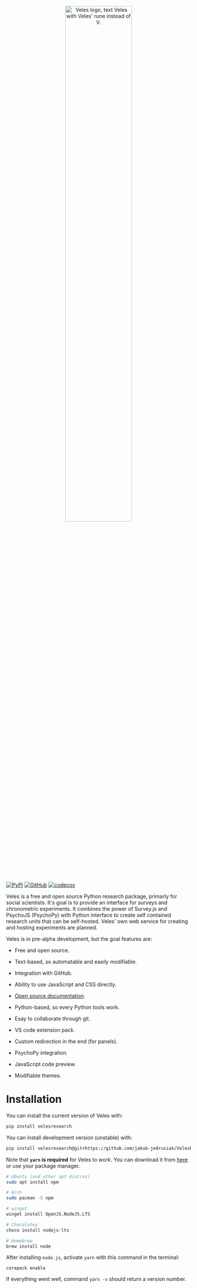 <p align="center">
  <picture>
    <source media="(prefers-color-scheme: dark)" srcset="/figs/Veles-logo-white.svg">
    <source media="(prefers-color-scheme: light)" srcset="/figs/Veles-logo.svg">
    <img alt="Veles logo, text Veles with Veles' rune instead of V." src="Veles-logo.svg" width=60%>
  </picture>
</p>
<br>

<!-- badges: start -->

[![PyPI](https://img.shields.io/pypi/v/velesresearch)](https://pypi.org/project/velesresearch/)
[![GitHub](https://img.shields.io/badge/license-GPL--3.0-informational)](https://github.com/jakub-jedrusiak/VelesResearch/blob/main/LICENSE)
[![codecov](https://codecov.io/gh/jakub-jedrusiak/VelesResearch/branch/main/graph/badge.svg?token=CGc3zeDxFi)](https://codecov.io/gh/jakub-jedrusiak/VelesResearch)

<!-- badges: end -->

Veles is a free and open source Python research package, primarly for social scientists. It's goal is to provide an interface for surveys and chronometric experiments. It combines the power of Survey.js and PsychoJS (PsychoPy) with Python interface to create self contained research units that can be self-hosted. Veles' own web service for creating and hosting experiments are planned.

Veles is in pre-alpha development, but the goal features are:

- Free and open source.

- Text-based, so automatable and easily modifiable.

- Integration with GitHub.

- Ability to use JavaScript and CSS directly.

- [Open source documentation](https://docs.velesweb.org/).

- Python-based, so every Python tools work.

- Esay to collaborate through git.

- VS code extension pack.

- Custom redirection in the end (for panels).

- PsychoPy integration.

- JavaScript code preview.

- Modifiable themes.

# Installation

You can install the current version of Veles with:

``` bash
pip install velesresearch
```

You can install development version (unstable) with:

``` bash
pip install velesresearch@git+https://github.com/jakub-jedrusiak/VelesResearch.git
```

Note that **`yarn` is required** for Veles to work. You can download it from [here](https://nodejs.org/en/download) or use your package manager.

``` bash
# Ubuntu (and other apt distros)
sudo apt install npm

# Arch
sudo pacman -S npm

# winget
winget install OpenJS.NodeJS.LTS

# Chocolatey
choco install nodejs-lts

# Homebrew
brew install node
```
After installing `node.js`, activate `yarn` with this command in the terminal:
```
corepack enable
```
If everything went well, command `yarn -v` should return a version number.

